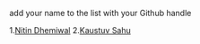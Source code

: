 add your name to the list with your Github handle

1.[Nitin Dhemiwal](https://github.com/zephyr007) 
2.[Kaustuv Sahu](https://github.com/kaustuvsahu)
